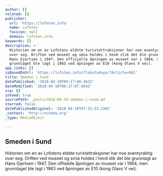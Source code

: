 ```yaml
---
author: []
related: []
publisher:
  url: 'https://lofoten.info'
  name: Lofoten
  favicon: null
  domain: lofoten.info
keywords: []
description: >-
  Historien om en av Lofotens eldste turistattraksjoner har noe eventyraktig
  over seg. Driften ved museet og smia holdes i hevd slik det ble grunnlagt av
  Hans Gjertsen i 1947. Den offisielle åpningen av museet var i 1964, men
  grunnlaget ble lagt i 1963 ved åpningen av E10 (kong Olavs V vei).
app_links: []
isBasedOnUrl: 'https://lofoten.info/flakstadoya/?Article=961'
title: Smeden i Sund
datePublished: '2018-04-10T09:17:08.463Z'
dateModified: '2018-04-10T09:17:07.664Z'
via: {}
inFeed: true
sourcePath: _posts/2018-04-10-smeden-i-sund.md
starred: false
datePublishedOriginal: '2018-04-10T07:55:33.236Z'
_context: 'http://schema.org'
_type: MediaObject

---
```

<article style=""><h1>Smeden i Sund</h1><p>Historien om en av Lofotens eldste turistattraksjoner har noe eventyraktig over seg. Driften ved museet og smia holdes i hevd slik det ble grunnlagt av Hans Gjertsen i 1947. Den offisielle åpningen av museet var i 1964, men grunnlaget ble lagt i 1963 ved åpningen av E10 (kong Olavs V vei).</p></article>